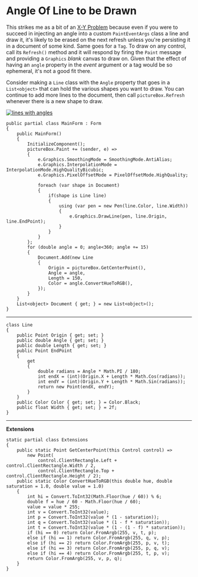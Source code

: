 # Angle Of Line to be Drawn


This strikes me as a bit of an [X-Y Problem](https://meta.stackexchange.com/a/66378) because even if you were to succeed in injecting an angle into a custom `PaintEventArgs` class a line and draw it, it's likely to be erased on the next refresh unless you're persisting it in a document of some kind. Same goes for a `Tag`. To draw on any control, call its `Refresh()` method and it will respond by firing the `Paint` message and providing a `Graphics` _blank_ canvas to draw on. Given that the effect of having an `angle` property in the _event_ argument or a tag would be so ephemeral, it's not a good fit there. 

Consider making a `Line` class with the `Angle` property that goes in a `List<object>` that can hold the various shapes you want to draw. You can continue to add more lines to the document, then call `pictureBox.Refresh` whenever there is a new shape to draw.

[![lines with angles][1]][1]
```
public partial class MainForm : Form
{
    public MainForm()
    {
        InitializeComponent();
        pictureBox.Paint += (sender, e) =>
        {
            e.Graphics.SmoothingMode = SmoothingMode.AntiAlias;
            e.Graphics.InterpolationMode = InterpolationMode.HighQualityBicubic;
            e.Graphics.PixelOffsetMode = PixelOffsetMode.HighQuality;

            foreach (var shape in Document)
            {
                if(shape is Line line)
                {
                    using (var pen = new Pen(line.Color, line.Width))
                    {
                        e.Graphics.DrawLine(pen, line.Origin, line.EndPoint);
                    }
                }
            }
        };
        for (double angle = 0; angle<360; angle += 15)
        {
            Document.Add(new Line
            {
                Origin = pictureBox.GetCenterPoint(),
                Angle = angle,
                Length = 150,
                Color = angle.ConvertHueToRGB(),
            });
        }
    }
    List<object> Document { get; } = new List<object>();
}
```

___

```
class Line
{
    public Point Origin { get; set; }
    public double Angle { get; set; }
    public double Length { get; set; }
    public Point EndPoint
    {
        get
        {
            double radians = Angle * Math.PI / 180;
            int endX = (int)(Origin.X + Length * Math.Cos(radians));
            int endY = (int)(Origin.Y + Length * Math.Sin(radians));
            return new Point(endX, endY);
        }
    }
    public Color Color { get; set; } = Color.Black;
    public float Width { get; set; } = 2f;
}
```

___
**Extensions**

```
static partial class Extensions
{
    public static Point GetCenterPoint(this Control control) =>
        new Point(
            control.ClientRectangle.Left + control.ClientRectangle.Width / 2,
            control.ClientRectangle.Top + control.ClientRectangle.Height / 2);
    public static Color ConvertHueToRGB(this double hue, double saturation = 1.0, double value = 1.0)
    {
        int hi = Convert.ToInt32(Math.Floor(hue / 60)) % 6;
        double f = hue / 60 - Math.Floor(hue / 60);
        value = value * 255;
        int v = Convert.ToInt32(value);
        int p = Convert.ToInt32(value * (1 - saturation));
        int q = Convert.ToInt32(value * (1 - f * saturation));
        int t = Convert.ToInt32(value * (1 - (1 - f) * saturation));
        if (hi == 0) return Color.FromArgb(255, v, t, p);
        else if (hi == 1) return Color.FromArgb(255, q, v, p);
        else if (hi == 2) return Color.FromArgb(255, p, v, t);
        else if (hi == 3) return Color.FromArgb(255, p, q, v);
        else if (hi == 4) return Color.FromArgb(255, t, p, v);
        return Color.FromArgb(255, v, p, q);
    }
}
```


  [1]: https://i.stack.imgur.com/HY1Dd.png